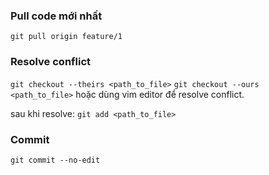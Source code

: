 ### Pull code mới nhất
`git pull origin feature/1`

### Resolve conflict
`git checkout --theirs <path_to_file>`
`git checkout --ours <path_to_file>`
hoặc dùng vim editor để resolve conflict.

sau khi resolve:
`git add <path_to_file>`

### Commit
`git commit --no-edit`

